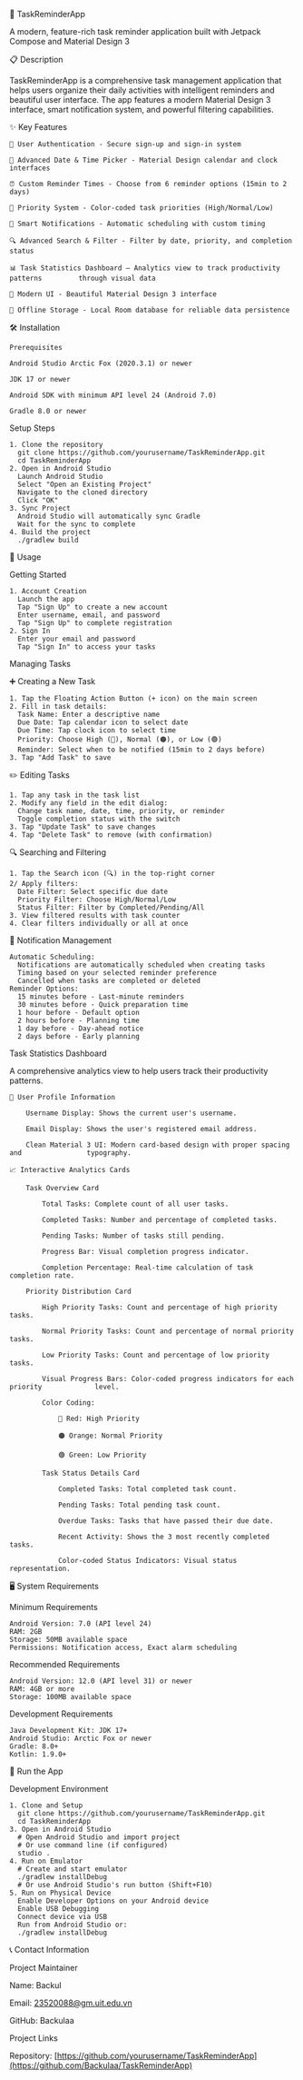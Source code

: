📱 TaskReminderApp

A modern, feature-rich task reminder application built with Jetpack Compose and Material Design 3

📋 Description

TaskReminderApp is a comprehensive task management application that helps users organize their daily activities with intelligent reminders and beautiful user interface. The app features a modern Material Design 3 interface, smart notification system, and powerful filtering capabilities.

✨ Key Features

    🔐 User Authentication - Secure sign-up and sign-in system
    
    📅 Advanced Date & Time Picker - Material Design calendar and clock interfaces
    
    ⏰ Custom Reminder Times - Choose from 6 reminder options (15min to 2 days)
    
    🎨 Priority System - Color-coded task priorities (High/Normal/Low)
    
    🔔 Smart Notifications - Automatic scheduling with custom timing
    
    🔍 Advanced Search & Filter - Filter by date, priority, and completion status

    📊 Task Statistics Dashboard – Analytics view to track productivity patterns         through visual data
    
    📱 Modern UI - Beautiful Material Design 3 interface
    
    💾 Offline Storage - Local Room database for reliable data persistence
  
🛠️ Installation

    Prerequisites
    
    Android Studio Arctic Fox (2020.3.1) or newer
    
    JDK 17 or newer
    
    Android SDK with minimum API level 24 (Android 7.0)
    
    Gradle 8.0 or newer
  
  
  Setup Steps
  
    1. Clone the repository
      git clone https://github.com/yourusername/TaskReminderApp.git
      cd TaskReminderApp
    2. Open in Android Studio
      Launch Android Studio
      Select "Open an Existing Project"
      Navigate to the cloned directory
      Click "OK"
    3. Sync Project
      Android Studio will automatically sync Gradle
      Wait for the sync to complete
    4. Build the project
      ./gradlew build
      
📱 Usage

Getting Started
  
    1. Account Creation
      Launch the app
      Tap "Sign Up" to create a new account
      Enter username, email, and password
      Tap "Sign Up" to complete registration
    2. Sign In
      Enter your email and password
      Tap "Sign In" to access your tasks
      
Managing Tasks
    
  ➕ Creating a New Task
  
    1. Tap the Floating Action Button (+ icon) on the main screen
    2. Fill in task details:
      Task Name: Enter a descriptive name
      Due Date: Tap calendar icon to select date
      Due Time: Tap clock icon to select time
      Priority: Choose High (🔴), Normal (🟠), or Low (🟢)
      Reminder: Select when to be notified (15min to 2 days before)
    3. Tap "Add Task" to save
    
  ✏️ Editing Tasks
  
    1. Tap any task in the task list
    2. Modify any field in the edit dialog:
      Change task name, date, time, priority, or reminder
      Toggle completion status with the switch
    3. Tap "Update Task" to save changes
    4. Tap "Delete Task" to remove (with confirmation)
    
  🔍 Searching and Filtering
  
    1. Tap the Search icon (🔍) in the top-right corner
    2/ Apply filters:
      Date Filter: Select specific due date
      Priority Filter: Choose High/Normal/Low
      Status Filter: Filter by Completed/Pending/All
    3. View filtered results with task counter
    4. Clear filters individually or all at once
    
  🔔 Notification Management
  
    Automatic Scheduling:
      Notifications are automatically scheduled when creating tasks
      Timing based on your selected reminder preference
      Cancelled when tasks are completed or deleted
    Reminder Options:
      15 minutes before - Last-minute reminders
      30 minutes before - Quick preparation time
      1 hour before - Default option
      2 hours before - Planning time
      1 day before - Day-ahead notice
      2 days before - Early planning
      
Task Statistics Dashboard

A comprehensive analytics view to help users track their productivity patterns.

    👤 User Profile Information
    
        Username Display: Shows the current user's username.
        
        Email Display: Shows the user's registered email address.
        
        Clean Material 3 UI: Modern card-based design with proper spacing and                typography.
    
    📈 Interactive Analytics Cards
    
        Task Overview Card
    
            Total Tasks: Complete count of all user tasks.
            
            Completed Tasks: Number and percentage of completed tasks.
            
            Pending Tasks: Number of tasks still pending.
            
            Progress Bar: Visual completion progress indicator.
    
            Completion Percentage: Real-time calculation of task completion rate.
    
        Priority Distribution Card
    
            High Priority Tasks: Count and percentage of high priority tasks.
            
            Normal Priority Tasks: Count and percentage of normal priority tasks.
            
            Low Priority Tasks: Count and percentage of low priority tasks.
            
            Visual Progress Bars: Color-coded progress indicators for each priority             level.
    
            Color Coding:
            
                🔴 Red: High Priority
                
                🟠 Orange: Normal Priority
                
                🟢 Green: Low Priority
    
            Task Status Details Card
    
                Completed Tasks: Total completed task count.
                
                Pending Tasks: Total pending task count.
                
                Overdue Tasks: Tasks that have passed their due date.
                
                Recent Activity: Shows the 3 most recently completed tasks.
                
                Color-coded Status Indicators: Visual status representation.
      
🖥️ System Requirements

  Minimum Requirements
  
    Android Version: 7.0 (API level 24)
    RAM: 2GB
    Storage: 50MB available space
    Permissions: Notification access, Exact alarm scheduling
    
  Recommended Requirements
  
    Android Version: 12.0 (API level 31) or newer
    RAM: 4GB or more
    Storage: 100MB available space
    
  Development Requirements
  
    Java Development Kit: JDK 17+
    Android Studio: Arctic Fox or newer
    Gradle: 8.0+
    Kotlin: 1.9.0+

🚀 Run the App

  Development Environment
  
    1. Clone and Setup
      git clone https://github.com/yourusername/TaskReminderApp.git
      cd TaskReminderApp
    3. Open in Android Studio
      # Open Android Studio and import project
      # Or use command line (if configured)
      studio .
    4. Run on Emulator
      # Create and start emulator
      ./gradlew installDebug
      # Or use Android Studio's run button (Shift+F10)
    5. Run on Physical Device
      Enable Developer Options on your Android device
      Enable USB Debugging
      Connect device via USB
      Run from Android Studio or:
      ./gradlew installDebug
    
📞 Contact Information

  Project Maintainer
  
  Name: Backul
  
  Email: 23520088@gm.uit.edu.vn
  
  GitHub: Backulaa
  
  Project Links
  
  Repository: [https://github.com/yourusername/TaskReminderApp](https://github.com/Backulaa/TaskReminderApp)
